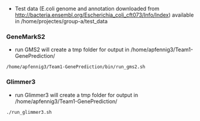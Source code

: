 - Test data (E.coli genome and annotation downloaded from http://bacteria.ensembl.org/Escherichia_coli_cft073/Info/Index) available in /home/projectes/group-a/test_data


### GeneMarkS2
- run GMS2 will create a tmp folder for output in /home/apfennig3/Team1-GenePrediction/
<pre><code>/home/apfennig3/Team1-GenePrediction/bin/run_gms2.sh <path_to_genome></pre></code>

### Glimmer3 
- run Glimmer3 will create a tmp folder for output in /home/apfennig3/Team1-GenePrediction/
<pre><code>./run_glimmer3.sh <path_to_gene></pre></code> 
